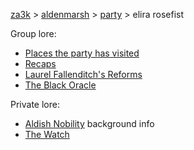 [za3k](/) > [aldenmarsh](/aldenmarsh) > [party](players1.md) > elira rosefist

Group lore:

- [Places the party has visited](visited.md)
- [Recaps](recap.md)
- [Laurel Fallenditch's Reforms](laurel_fallenditch.md)
- [The Black Oracle](black_oracle.md)

Private lore:

- [Aldish Nobility](nobility.md) background info
- [The Watch](watch.md)
